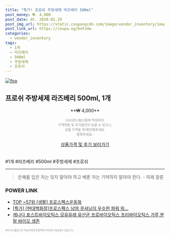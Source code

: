 ```yaml
--- 
title: "특가! 프로쉬 주방세제 라즈베리 500ml" 
post_money: ₩. 4,000 
post_date: dt. 2020.01.29 
post_img_url: https://static.coupangcdn.com/image/vendor_inventory/images/2018/04/16/17/8/b11030d8-a7e0-4e06-8495-629c323272e0.jpg 
post_link_url: https://coupa.ng/bnFzHw 
categories: 
  - vendor_inventory 
tags: 
  - 1개 
  - 라즈베리 
  - 500ml 
  - 주방세제 
  - 프로쉬 
--- 
```

[![foo](https://static.coupangcdn.com/image/vendor_inventory/images/2018/04/16/17/8/b11030d8-a7e0-4e06-8495-629c323272e0.jpg)](https://coupa.ng/bnFzHw) 

## 프로쉬 주방세제 라즈베리 500ml, 1개 
<p style="text-align: center;">**₩ 4,000**</p> 
<p style="text-align: center;"><span style="color: #898c8f; font-family: Georgia,Times,serif; font-size: 0.75em;">2020년01월29일에 작성되어, <br>가격변동 및 추가할인이 있을 수 있으니,<br> 상품 가격을 꼭!확인해주세요.<br>행복하세요~</span> 
</p>	 
<div markdown="0" style="text-align: center;"><a href="https://coupa.ng/bnFzHw" class="btn btn--success">상품가격 및 후기 보러가기</a></div> 
<br><br> 
  #1개 #라즈베리 #500ml #주방세제 #프로쉬 
<hr> 

> 은혜를 입은 자는 잊지 말아야 하고 베푼 자는 기억하지 말아야 한다. - 피레 찰론 


### POWER LINK

* <a href="https://blog.naver.com/fasyy4321/221778269538" target="_blank"> TOP ~57위 [생활] 프로스펙스운동화</a>
* <a href="https://blog.naver.com/an0733/221786540235" target="_blank">[특가] [현대백화점]프로스펙스 남여 쿠셔닝이 우수한 파워 워...</a>
* <a href="https://blog.naver.com/sakai111/221785412578" target="_blank">캐나다 포스트바이오틱스 모유유래 유산균 프로바이오틱스 프리바이오틱스 가루 분말 바이오 생존</a>

<span style="color: #898c8f; font-family: Georgia,Times,serif; font-size: 0.55em;">파트너스활동으로 작성자에게 일정액의 커미션이 제공될수 있습니다.</span> 

